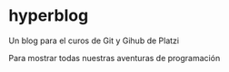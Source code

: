 # hyperblog
Un blog para el curos de Git y Gihub de Platzi

Para mostrar todas nuestras aventuras de programación
